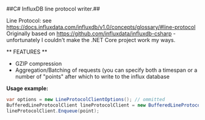 ##C# InfluxDB line protocol writer.##

Line Protocol: see https://docs.influxdata.com/influxdb/v1.0/concepts/glossary/#line-protocol  
Originally based on https://github.com/influxdata/influxdb-csharp - unfortunately I couldn't make the .NET Core project work my ways.

** FEATURES **
- GZIP compression
- Aggregation/Batching of requests (you can specify both a timespan or a number of "points" after which to write to the influx database

**Usage example:**


```csharp
var options = new LineProtocolClientOptions(); // ommitted
BufferedLineProtocolClient lineProtocolClient = new BufferedLineProtocolClient(options);
lineProtocolClient.Enqueue(point);
```